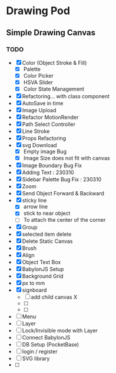 # Drawing Pod

## Simple Drawing Canvas

### TODO

- [x] Color (Object Stroke & Fill)
  - [x] Palette
  - [x] Color Picker
  - [x] HSVA Slider
  - [x] Color State Management
- [x] Refactoring... with class component
- [x] AutoSave in time
- [x] Image Upload
- [x] Refactor MotionRender
- [x] Path Select Controller
- [x] Line Stroke
- [x] Props Refactoring
- [x] svg Download
  - [x] Empty image Bug
  - [x] Image Size does not fit with canvas
- [x] Image Boundary Bug Fix
- [x] Adding Text : 230310
- [x] Sidebar Palette Bug Fix : 230310
- [x] Zoom
- [x] Send Object Forward & Backward
- [x] sticky line
  - [x] arrow line
  - [x] stick to near object
  - [ ] To attach the center of the corner
- [x] Group
- [x] selected item delete
- [x] Delete Static Canvas
- [x] Brush
- [x] Align
- [x] Object Text Box
- [x] BabylonJS Setup
- [x] Background Grid
- [x] px to mm
- [x] signboard
  - [ ] add child canvas X
  - [ ]
  - [ ]
- [ ] Menu
- [ ] Layer
- [ ] Lock/Invisible mode with Layer
- [ ] Connect BabylonJS
- [ ] DB Setup (PocketBase)
- [ ] login / register
- [ ] SVG library
- [ ]
